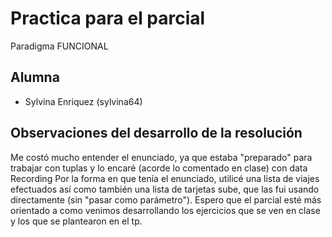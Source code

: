 # Practica para el parcial

Paradigma FUNCIONAL

## Alumna

- Sylvina Enriquez (sylvina64)

## Observaciones del desarrollo de la resolución

Me costó mucho entender el enunciado, ya que estaba "preparado" para trabajar con tuplas y lo encaré (acorde lo comentado en clase) con data Recording
Por la forma en que tenía el enunciado, utilicé una lista de viajes efectuados así como también una lista de tarjetas sube, que las fui usando directamente (sin "pasar como parámetro"). Espero que el parcial esté más orientado a como venimos desarrollando los ejercicios que se ven en clase y los que se plantearon en el tp.
